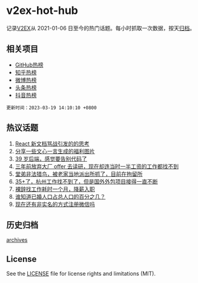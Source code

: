 # v2ex-hot-hub

 记录[V2EX](https://www.v2ex.com/)从 2021-01-06 日至今的热门话题。每小时抓取一次数据，按天[归档](archives)。
 
 ## 相关项目

- [GitHub热榜](https://github.com/lonnyzhang423/github-hot-hub)
- [知乎热榜](https://github.com/lonnyzhang423/zhihu-hot-hub)
- [微博热榜](https://github.com/lonnyzhang423/weibo-hot-hub)
- [头条热榜](https://github.com/lonnyzhang423/toutiao-hot-hub)
- [抖音热榜](https://github.com/lonnyzhang423/douyin-hot-hub)


 `更新时间：2023-03-19 14:10:10 +0800`

## 热议话题

1. [React 新文档骂战引发的的思考](https://www.v2ex.com/t/925157)
1. [分享一些文心一言生成的福利图片](https://www.v2ex.com/t/925105)
1. [39 岁后端，感觉要告别代码了](https://www.v2ex.com/t/925138)
1. [三年前放弃大厂 offer 去读研，现在却连当时一半工资的工作都找不到](https://www.v2ex.com/t/925245)
1. [堂弟非法猎鸟，被老家当地派出所抓了，目前在拘留所](https://www.v2ex.com/t/925247)
1. [35+了，杭州工作找不到了，但是国外外包项目接得一直不断](https://www.v2ex.com/t/925201)
1. [裸辞找工作耗时一个月，降薪入职](https://www.v2ex.com/t/925085)
1. [谁知道已婚人口占总人口的百分之几？](https://www.v2ex.com/t/925228)
1. [现在还有非实名的方式注册微信吗](https://www.v2ex.com/t/925088)

## 历史归档

[archives](archives)

## License

See the [LICENSE](LICENSE) file for license rights and limitations (MIT).
